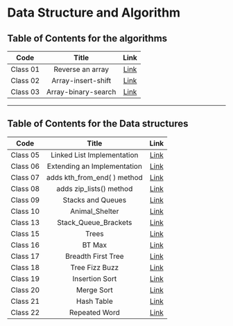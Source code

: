 # Data Structure and Algorithm
## Table of Contents for the algorithms
| Code  | Title  | Link  |
|:-:|:-:|:-:|
| Class 01  | Reverse an array  | [Link](./Challenges/class01/README.md)  |
| Class 02  | Array-insert-shift  | [Link](./Challenges/class02/README.md)  |
| Class 03  | Array-binary-search  | [Link](./Challenges/class03/array-binary-search.md)  |

------
## Table of Contents for the Data structures
| Code  | Title  | Link  |
|:-:|:-:|:-:|
| Class 05  | Linked List Implementation  | [Link](data-structure-and-algorithm/data_structuers/linked_list/linked_list.md)  |
| Class 06  | Extending an Implementation  | [Link](data-structure-and-algorithm/data_structuers/linked_list/linked_list.md)  |
| Class 07  | adds kth_from_end( ) method  | [Link](data-structure-and-algorithm/data_structuers/linked_list/linked_list.md)  |
| Class 08  | adds zip_lists() method  | [Link](data-structure-and-algorithm/data_structuers/linked_list/linked_list.md)  |
| Class 09  | Stacks and Queues  | [Link](data-structure-and-algorithm/data_structuers/stack_and_queue/stack-queue.md)  |
| Class 10  | Animal_Shelter  | [Link](data-structure-and-algorithm/data_structuers/stack_and_queue/stack-queue.md)  |
| Class 13  | Stack_Queue_Brackets  | [Link](data-structure-and-algorithm/data_structuers/stack_and_queue/stack-queue-brackets/README.md)  |
| Class 15  | Trees  | [Link](data-structure-and-algorithm/data_structuers/trees/tree_implementation/README.md)  |
| Class 16  | BT Max  | [Link](data-structure-and-algorithm/data_structuers/trees/tree_max/README.md)  |
| Class 17  | Breadth First Tree  | [Link](data-structure-and-algorithm/data_structuers/trees/tree_breadth_first/README.md)  |
| Class 18  | Tree Fizz Buzz  | [Link](data-structure-and-algorithm/data_structuers/trees/tree_fizz_buzz/README.md)  |
| Class 19  | Insertion Sort  | [Link](Challenges/insertion_sort/README.md)  |
| Class 20  | Merge Sort  | [Link](Challenges/merge_sort/README.md)  |
| Class 21  | Hash Table  | [Link](data-structure-and-algorithm/data_structuers/hashtable/Implementation/README.md)  |
| Class 22  | Repeated Word | [Link](Challenges/repeated_word/README.md)  |

